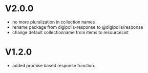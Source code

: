# V2.0.0
  - no more pluralization in collection names
  - rename package from digipolis-response to @digipolis/response
  - change default collectionname from items to resourceList

# V1.2.0
  - added promise based response function.